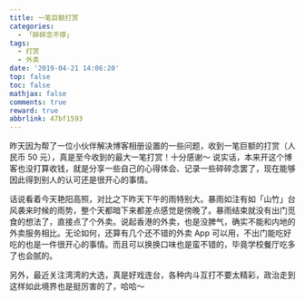 ```yaml
---
title: 一笔巨额打赏
categories:
  - 「碎碎念不停」
tags:
  - 打赏
  - 外卖
date: '2019-04-21 14:06:20'
top: false
toc: false
mathjax: false
comments: true
reward: true
abbrlink: 47bf1593
---
```

昨天因为帮了一位小伙伴解决博客相册设置的一些问题，收到一笔巨额的打赏（人民币 50 元），真是至今收到的最大一笔打赏！十分感谢～ 说实话，本来开这个博客也没打算收钱，就是分享一些自己的心得体会、记录一些碎碎念罢了，现在能够因此得到别人的认可还是很开心的事情。

话说看着今天艳阳高照，对比之下昨天下午的雨特别大。暴雨如注有如「山竹」台风袭来时候的雨势，整个天都暗下来都差点感觉是傍晚了。暴雨结束就没有出门觅食的想法了，直接点了个外卖。<!-- more -->说起香港的外卖，也是没脾气，确实不能和内地的外卖服务相比。无论如何，还算有几个还不错的外卖 App 可以用，不出门能吃好吃的也是一件很开心的事情。而且可以换换口味也是蛮不错的，毕竟学校餐厅吃多了也会腻的。

另外，最近关注湾湾的大选，真是好戏连台，各种内斗互打不要太精彩，政治走到这样如此境界也是挺厉害的了，哈哈～
